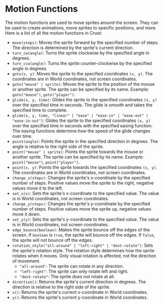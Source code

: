 # Motion Functions

The motion functions are used to move sprites around the screen. They can be used to create animations, move sprites to specific positions, and more. Here is a list of all the motion functions in Crust:

- `move(steps)`: Moves the sprite forward by the specified number of steps. The direction is determined by the sprite's current direction.
- `turn_cw(angle)`: Turns the sprite clockwise by the specified angle in degrees.
- `turn_ccw(angle)`: Turns the sprite counter-clockwise by the specified angle in degrees.
- `goto(x, y)`: Moves the sprite to the specified coordinates `(x, y)`. The coordinates are in World coordinates, not screen coordinates.
- `goto("mouse" | sprite)`: Moves the sprite to the position of the mouse or another sprite. The sprite can be specified by its name. Example: `goto("mouse")`, `goto("player")`.
- `glide(x, y, time)`: Glides the sprite to the specified coordinates `(x, y)` over the specified time in seconds. The glide is smooth and takes the specified time to complete.
- `glide(x, y, time, "linear" | "ease" | "ease-in" | "ease-out" | "ease-in-out")`: Glides the sprite to the specified coordinates `(x, y)` over the specified time in seconds with the specified easing function. The easing functions determine how the speed of the glide changes over time.
- `point(angle)`: Points the sprite in the specified direction in degrees. The angle is relative to the right side of the sprite.
- `point("mouse" | sprite)`: Points the sprite towards the mouse or another sprite. The sprite can be specified by its name. Example: `point("mouse")`, `point("player")`.
- `point(x, y)`: Points the sprite towards the specified coordinates `(x, y)`. The coordinates are in World coordinates, not screen coordinates.
- `change_x(steps)`: Changes the sprite's x-coordinate by the specified number of steps. Positive values move the sprite to the right, negative values move it to the left.
- `set_x(x)`: Sets the sprite's x-coordinate to the specified value. The value is in World coordinates, not screen coordinates.
- `change_y(steps)`: Changes the sprite's y-coordinate by the specified number of steps. Positive values move the sprite up, negative values move it down.
- `set_y(y)`: Sets the sprite's y-coordinate to the specified value. The value is in World coordinates, not screen coordinates.
- `edge_bounce(boolean)`: Makes the sprite bounce off the edges of the screen. If `boolean` is `true`, the sprite will bounce off the edges. If `false`, the sprite will not bounce off the edges.
- `rotation_style("all-around" | "left-right" | "dont-rotate")`: Sets the sprite's rotation style. The rotation style determines how the sprite rotates when it moves. Only visual rotation is affected, not the direction of movement.
    - `"all-around"`: The sprite can rotate in any direction.
    - `"left-right"`: The sprite can only rotate left and right.
    - `"dont-rotate"`: The sprite does not rotate at all.
- `direction()`: Returns the sprite's current direction in degrees. The direction is relative to the right side of the sprite.
- `x()`: Returns the sprite's current x-coordinate in World coordinates.
- `y()`: Returns the sprite's current y-coordinate in World coordinates.
